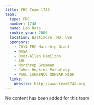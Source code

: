 ```yaml
---
title: FRC Team 1748
team:
  type: FRC
  number: 1748
  name: Lab Rats
  rookie_year: 2006
  location: Baltimore, MD, USA
  sponsors:
    - 2014 FRC Hardship Grant
    - NASA
    - Booz-Allen Hamilton
    - ARL
    - Northrop Grumman
    - Johns Hopkins Pathology
    - PAUL LAURENCE DUNBAR HIGH
  links:
    Website: http://www.team1748.org
---
```

No content has been added for this team